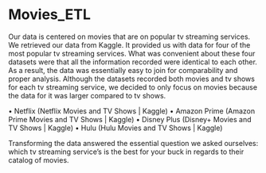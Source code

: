 # Movies_ETL


Our data is centered on movies that are on popular tv streaming services. We retrieved our data from Kaggle. It provided us with data for four of the most popular tv streaming services. What was convenient about these four datasets were that all the information recorded were identical to each other. As a result, the data was essentially easy to join for comparability and proper analysis. Although the datasets recorded both movies and tv shows for each tv streaming service, we decided to only focus on movies because the data for it was larger compared to tv shows. 

•	Netflix (Netflix Movies and TV Shows | Kaggle)
•	Amazon Prime (Amazon Prime Movies and TV Shows | Kaggle)
•	Disney Plus (Disney+ Movies and TV Shows | Kaggle)
•	Hulu (Hulu Movies and TV Shows | Kaggle)

Transforming the data answered the essential question we asked ourselves: which tv streaming service’s is the best for your buck in regards to their catalog of movies. 
